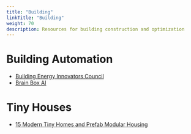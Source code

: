 ```yaml
---
title: "Building"
linkTitle: "Building"
weight: 70
description: Resources for building construction and optimization
---
```


# Building Automation

* [Building Energy Innovators Council](https://beic.ca/)
* [Brain Box AI](https://www.brainboxai.com/)

# Tiny Houses

* [15 Modern Tiny Homes and Prefab Modular Housing](https://www.youtube.com/watch?v=E7D9_r8rjgE)
